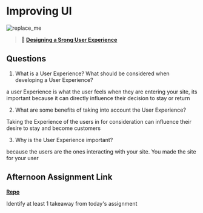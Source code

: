 # Improving UI

![replace_me](https://codeworks.blob.core.windows.net/public/assets/img/illustrations/placeholder.svg)

> **📖 [Designing a Srong User Experience](https://codeworksacademy.com/fs-student-guide/resources/wk7/03-Creating-Good-UX)**

## Questions

1. What is a User Experience? What should be considered when developing a User Experience?

a user Experience is what the user feels when they are entering your site, its important because it can directly influence their decision to stay or return

2. What are some benefits of taking into account the User Experience?

Taking the Experience of the users in for consideration can influence their desire to stay and become customers

3. Why is the User Experience important?

because the users are the ones interacting with your site. You made the site for your user

## Afternoon Assignment Link

**[Repo](https://github.com/Tmontandon/)**

Identify at least 1 takeaway from today's assignment
